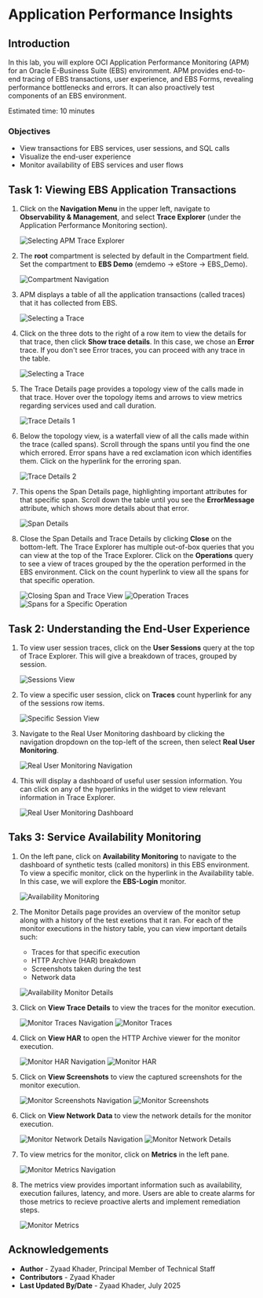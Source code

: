 # Application Performance Insights

## Introduction

In this lab, you will explore OCI Application Performance Monitoring (APM) for an Oracle E-Business Suite (EBS) environment. APM provides end-to-end tracing of EBS transactions, user experience, and EBS Forms, revealing performance bottlenecks and errors. It can also proactively test components of an EBS environment. 

Estimated time: 10 minutes

### Objectives

* View transactions for EBS services, user sessions, and SQL calls
* Visualize the end-user experience
* Monitor availability of EBS services and user flows

## Task 1: Viewing EBS Application Transactions

1. Click on the **Navigation Menu** in the upper left, navigate to **Observability & Management**, and select **Trace Explorer** (under the Application Performance Monitoring section). 

      ![Selecting APM Trace Explorer](./images/setup/apm-nav.png " ")

2. The **root** compartment is selected by default in the Compartment field. Set the compartment to **EBS Demo** (emdemo -> eStore -> EBS_Demo).

      ![Compartment Navigation](./images/setup/apm-compartment-selection.png " ")

3. APM displays a table of all the application transactions (called traces) that it has collected from EBS. 

      ![Selecting a Trace](./images/trace-explorer/trace-explorer.png " ")

4. Click on the three dots to the right of a row item to view the details for that trace, then click **Show trace details**. In this case, we chose an **Error** trace. If you don't see Error traces, you can proceed with any trace in the table.

      ![Selecting a Trace](./images/trace-explorer/trace-details-nav.png " ")

5. The Trace Details page provides a topology view of the calls made in that trace. Hover over the topology items and arrows to view metrics regarding services used and call duration.

      ![Trace Details 1](./images/trace-explorer/trace-details.png " ")

6. Below the topology view, is a waterfall view of all the calls made within the trace (called spans). Scroll through the spans until you find the one which errored. Error spans have a red exclamation icon which identifies them. Click on the hyperlink for the erroring span.

      ![Trace Details 2](./images/trace-explorer/trace-details-2.png " ")

7. This opens the Span Details page, highlighting important attributes for that specific span. Scroll down the table until you see the **ErrorMessage** attribute, which shows more details about that error. 

      ![Span Details](./images/trace-explorer/span-details.png " ")

8. Close the Span Details and Trace Details by clicking **Close** on the bottom-left. The Trace Explorer has multiple out-of-box queries that you can view at the top of the Trace Explorer. Click on the **Operations** query to see a view of traces grouped by the the operation performed in the EBS environment. Click on the count hyperlink to view all the spans for that specific operation.

      ![Closing Span and Trace View](./images/trace-explorer/closing-span-and-trace-details.png " ")
      ![Operation Traces](./images/trace-explorer/operations-traces.png " ")
      ![Spans for a Specific Operation](./images/trace-explorer/operation-spans.png " ")

## Task 2: Understanding the End-User Experience

1. To view user session traces, click on the **User Sessions** query at the top of Trace Explorer. This will give a breakdown of traces, grouped by session.

      ![Sessions View](./images/real-user-monitoring/sessions.png " ")

2. To view a specific user session, click on **Traces** count hyperlink for any of the sessions row items. 

      ![Specific Session View](./images/real-user-monitoring/specific-session.png " ")

3. Navigate to the Real User Monitoring dashboard by clicking the navigation dropdown on the top-left of the screen, then select **Real User Monitoring**. 

      ![Real User Monitoring Navigation](./images/real-user-monitoring/rum-dashboard-nav.png " ")

4. This will display a dashboard of useful user session information. You can click on any of the hyperlinks in the widget to view relevant information in Trace Explorer. 

      ![Real User Monitoring Dashboard](./images/real-user-monitoring/rum-dashboard.png " ")


## Taks 3: Service Availability Monitoring

1. On the left pane, click on **Availability Monitoring** to navigate to the dashboard of synthetic tests (called monitors) in this EBS environment. To view a specific monitor, click on the hyperlink in the Availability table. In this case, we will explore the **EBS-Login** monitor. 

      ![Availability Monitoring](./images/availability-monitoring/availability-monitor-nav.png " ")
      
2. The Monitor Details page provides an overview of the monitor setup along with a history of the test exetions that it ran. For each of the monitor executions in the history table, you can view important details such:

      * Traces for that specific execution
      * HTTP Archive (HAR) breakdown
      * Screenshots taken during the test
      * Network data

      ![Availability Monitor Details](./images/availability-monitoring/availability-monitor-details.png " ")

3. Click on **View Trace Details** to view the traces for the monitor execution.

      ![Monitor Traces Navigation](./images/availability-monitoring/traces-nav.png " ")
      ![Monitor Traces](./images/availability-monitoring/traces.png " ")

4. Click on **View HAR** to open the HTTP Archive viewer for the monitor execution.

      ![Monitor HAR Navigation](./images/availability-monitoring/har-nav.png " ")
      ![Monitor HAR](./images/availability-monitoring/har-viewer.png " ")

5. Click on **View Screenshots** to view the captured screenshots for the monitor execution.

      ![Monitor Screenshots Navigation](./images/availability-monitoring/screenshots-nav.png " ")
      ![Monitor Screenshots](./images/availability-monitoring/screenshots.png " ")

6. Click on **View Network Data** to view the network details for the monitor execution.

      ![Monitor Network Details Navigation](./images/availability-monitoring/network-nav.png " ")
      ![Monitor Network Details](./images/availability-monitoring/network-data.png " ")

7. To view metrics for the monitor, click on **Metrics** in the left pane.

      ![Monitor Metrics Navigation](./images/availability-monitoring/metrics-nav.png " ")

8. The metrics view provides important information such as availability, execution failures, latency, and more. Users are able to create alarms for those metrics to recieve proactive alerts and implement remediation steps.

      ![Monitor Metrics](./images/availability-monitoring/metrics.png " ")


## Acknowledgements

* **Author** - Zyaad Khader, Principal Member of Technical Staff
* **Contributors** - Zyaad Khader
* **Last Updated By/Date** - Zyaad Khader, July 2025